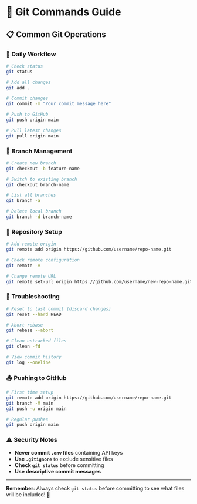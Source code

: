# 🚀 Git Commands Guide

## **📋 Common Git Operations**

### **🔄 Daily Workflow**

```bash
# Check status
git status

# Add all changes
git add .

# Commit changes
git commit -m "Your commit message here"

# Push to GitHub
git push origin main

# Pull latest changes
git pull origin main
```

### **🌿 Branch Management**

```bash
# Create new branch
git checkout -b feature-name

# Switch to existing branch
git checkout branch-name

# List all branches
git branch -a

# Delete local branch
git branch -d branch-name
```

### **📁 Repository Setup**

```bash
# Add remote origin
git remote add origin https://github.com/username/repo-name.git

# Check remote configuration
git remote -v

# Change remote URL
git remote set-url origin https://github.com/username/new-repo-name.git
```

### **🔧 Troubleshooting**

```bash
# Reset to last commit (discard changes)
git reset --hard HEAD

# Abort rebase
git rebase --abort

# Clean untracked files
git clean -fd

# View commit history
git log --oneline
```

### **📤 Pushing to GitHub**

```bash
# First time setup
git remote add origin https://github.com/username/repo-name.git
git branch -M main
git push -u origin main

# Regular pushes
git push origin main
```

### **⚠️ Security Notes**

- **Never commit `.env` files** containing API keys
- **Use `.gitignore`** to exclude sensitive files
- **Check `git status`** before committing
- **Use descriptive commit messages**

---

**Remember**: Always check `git status` before committing to see what files will be included! 🎯

